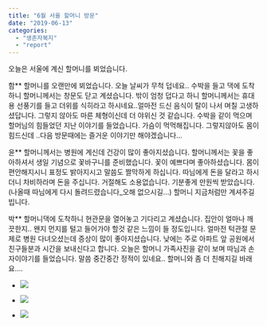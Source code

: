 ```yaml
---
title: "6월 서울 할머니 방문"
date: "2019-06-13"
categories: 
  - "생존자복지"
  - "report"
---
```


오늘은 서울에 계신 할머니를 뵈었습니다.

함\*\* 할머니를 오랜만에 뵈었습니다. 오늘 날씨가 무척 덥네요.. 수박을 들고 댁에 도착하니 할머니께서는 창문도 닫고 계셨습니다. 밖이 엄청 덥다고 하니 할머니께서는 휴대용 선풍기를 들고 더위를 식히라고 하시네요..얼마전 드신 음식이 탈이 나서 며칠 고생하셨답니다. 그렇지 않아도 마른 체형이신데 더 야위신 것 같습니다. 수박을 같이 먹으며 할머님의 힘들었던 지난 이야기를 들었습니다. 가슴이 먹먹해집니다. 그렇지않아도 몸이 힘드신데 ..다음 방문때에는 즐거운 이야기만 해야겠습니다...

윤\*\* 할머니께서는 병원에 계신데 건강이 많이 좋아지셨습니다. 할머니께서는 꽃을 좋아하셔서 생일 기념으로 꽃바구니를 준비했습니다. 꽃이 예쁘다며 좋아하셨습니다. 몸이 편안해지시니 표정도 밝아지시고 말씀도 짤막하게 하십니다. 따님에게 돈을 달라고 하시더니 차비하라며 돈을 주십니다. 거절해도 소용없습니다. 기분좋게 만원씩 받았습니다.(나올때 따님에게 다시 돌려드렸습니다\_오해 없으시길...) 할머니 지금처럼만 계셔주길 빕니다.

박\*\* 할머니댁에 도착하니 현관문을 열어놓고 기다리고 계셨습니다. 집안이 얼마나 깨끗한지.. 왠지 먼지를 털고 들어가야 할것 같은 느낌이 들 정도입니다. 얼마전 턱관절 문제로 병원 다녀오셨는데 증상이 많이 좋아지셨습니다. 낮에는 주로 아파트 앞 공원에서 친구들분과 시간을 보내신다고 합니다. 오늘은 할머니 가족사진을 같이 보며 따님과 손자이야기를 들었습니다. 말씀 중간중간 정적이 있네요.. 할머니와 좀 더 친해지길 바래요....

- [![](https://womenandwar.net/kr/wp-content/uploads/2019/11/6월_1024x768-1024x768.png)](https://womenandwar.net/kr/wp-content/uploads/2019/11/6월_1024x768-1024x768.png)
    
- [![](https://womenandwar.net/kr/wp-content/uploads/2019/11/6월-정기방문-사진_1024x768-1024x768.jpg)](https://womenandwar.net/kr/wp-content/uploads/2019/11/6월-정기방문-사진_1024x768-1024x768.jpg)
    
- [![](https://womenandwar.net/kr/wp-content/uploads/2019/11/6월정기방문사진_할머니2-3-1024x768-1024x768.png)](https://womenandwar.net/kr/wp-content/uploads/2019/11/6월정기방문사진_할머니2-3-1024x768-1024x768.png)
